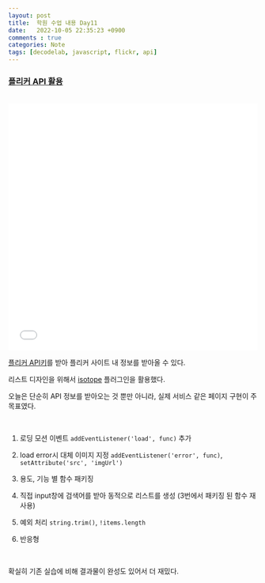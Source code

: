 ```yaml
---
layout: post
title:  학원 수업 내용 Day11
date:   2022-10-05 22:35:23 +0900
comments : true
categories: Note
tags: [decodelab, javascript, flickr, api]
---
```



### [플리커 API 활용](/decodelab/221005/flickr/)

<br>

<iframe src='/decodelab/221005/flickr/' frameborder='0' width='100%' height='500px'></iframe>

<br>

[플리커 API키](https://www.flickr.com/services/api/)를 받아 플리커 사이트 내 정보를 받아올 수 있다.

리스트 디자인을 위해서 [isotope](https://isotope.metafizzy.co/) 플러그인을 활용했다.

오늘은 단순히 API 정보를 받아오는 것 뿐만 아니라, 실제 서비스 같은 페이지 구현이 주 목표였다.

<br>

1. 로딩 모션 이벤트 `addEventListener('load', func)` 추가

2. load error시 대체 이미지 지정 `addEventListener('error', func)`, `setAttribute('src', 'imgUrl')`

3. 용도, 기능 별 함수 패키징

4. 직접 input창에 검색어를 받아 동적으로 리스트를 생성 (3번에서 패키징 된 함수 재사용)

5. 예외 처리 `string.trim()`, `!items.length`

6. 반응형

<br>


확실히 기존 실습에 비해 결과물이 완성도 있어서 더 재밌다.

<br>
